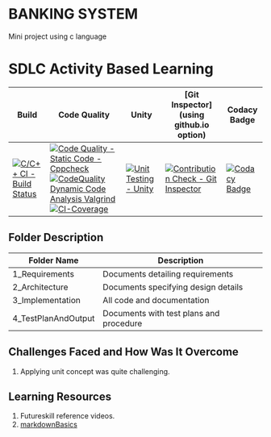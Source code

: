# BANKING SYSTEM
Mini project using c language


# SDLC Activity Based Learning

Build | Code Quality | Unity | [Git Inspector](using github.io option) | Codacy Badge |
------|----------|-------|--------------|-----------|
[![C/C++ CI - Build Status](https://github.com/Amarkant20/M_Project-Banking_System/actions/workflows/c-cpp.yml/badge.svg)](https://github.com/Amarkant20/M_Project-Banking_System/actions/workflows/c-cpp.yml) | [![Code Quality - Static Code - Cppcheck](https://github.com/Amarkant20/M_Project-Banking_System/actions/workflows/cppcheck.yml/badge.svg)](https://github.com/Amarkant20/M_Project-Banking_System/actions/workflows/cppcheck.yml) [![CodeQuality Dynamic Code Analysis Valgrind](https://github.com/Amarkant20/M_Project-Banking_System/actions/workflows/CodeQuality_Dynamic.yml/badge.svg)](https://github.com/Amarkant20/M_Project-Banking_System/actions/workflows/CodeQuality_Dynamic.yml) [![CI-Coverage](https://github.com/Amarkant20/M_Project-Banking_System/actions/workflows/main1.yml/badge.svg)](https://github.com/Amarkant20/M_Project-Banking_System/actions/workflows/main1.yml) | [![Unit Testing - Unity](https://github.com/Amarkant20/M_Project-Banking_System/actions/workflows/unity.yml/badge.svg)](https://github.com/Amarkant20/M_Project-Banking_System/actions/workflows/unity.yml)| [![Contribution Check - Git Inspector](https://github.com/Amarkant20/M_Project-Banking_System/actions/workflows/gitinspectors.yml/badge.svg)](https://github.com/Amarkant20/M_Project-Banking_System/actions/workflows/gitinspectors.yml) | [![Codacy Badge](https://app.codacy.com/project/badge/Grade/3999b2c070e9415b8f65dcfc2bd4569d)](https://www.codacy.com/gh/Amarkant20/M_Project-Banking_System/dashboard?utm_source=github.com&amp;utm_medium=referral&amp;utm_content=Amarkant20/M_Project-Banking_System&amp;utm_campaign=Badge_Grade)

## Folder	Description
 Folder Name | Description
 ------------|---------------------------
1_Requirements|	Documents detailing requirements|
2_Architecture	|Documents specifying design details
3_Implementation	|All code and documentation
4_TestPlanAndOutput|	Documents with test plans and procedure 
     

## Challenges Faced and How Was It Overcome

1. Applying unit concept was quite challenging.


## Learning Resources
1. Futureskill reference videos.
2. [markdownBasics](https://guides.github.com/features/mastering-markdown/)
